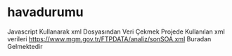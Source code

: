 # havadurumu
Javascript Kullanarak xml Dosyasından Veri Çekmek
Projede Kullanılan xml verileri https://www.mgm.gov.tr/FTPDATA/analiz/sonSOA.xml Buradan Gelmektedir
